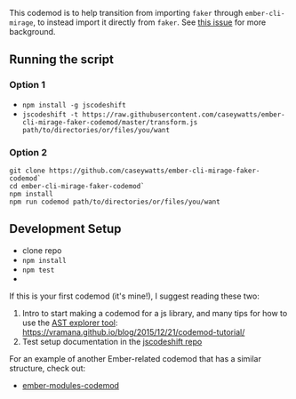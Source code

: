 This codemod is to help transition from importing `faker` through `ember-cli-mirage`, to instead import it directly from `faker`. See [this issue](https://github.com/samselikoff/ember-cli-mirage/issues/1037#issuecomment-411452618) for more background.


## Running the script

### Option 1
- `npm install -g jscodeshift`
- `jscodeshift -t https://raw.githubusercontent.com/caseywatts/ember-cli-mirage-faker-codemod/master/transform.js path/to/directories/or/files/you/want`

### Option 2

```
git clone https://github.com/caseywatts/ember-cli-mirage-faker-codemod`
cd ember-cli-mirage-faker-codemod`
npm install
npm run codemod path/to/directories/or/files/you/want
```

## Development Setup

- clone repo
- `npm install`
- `npm test`
-
If this is your first codemod (it's mine!), I suggest reading these two:

1. Intro to start making a codemod for a js library, and many tips for how to use the [AST explorer tool](https://astexplorer.net/): https://vramana.github.io/blog/2015/12/21/codemod-tutorial/
2. Test setup documentation in the [jscodeshift repo](https://github.com/facebook/jscodeshift#unit-testing)

For an example of another Ember-related codemod that has a similar structure, check out:

- [ember-modules-codemod](https://github.com/ember-cli/ember-modules-codemod)
